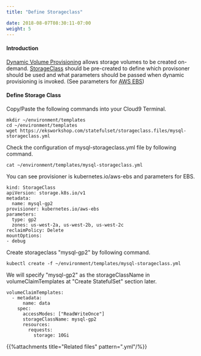 ```yaml
---
title: "Define Storageclass"

date: 2018-08-07T08:30:11-07:00
weight: 5
---
```

#### Introduction
[Dynamic Volume Provisioning](http://localhost:1313/statefulset/storageclass/) allows storage volumes to be created on-demand. [StorageClass](https://kubernetes.io/docs/concepts/storage/storage-classes/) should be pre-created to define which provisoner should be used and what parameters should be passed when dynamic provisioning is invoked.
(See parameters for [AWS EBS](https://kubernetes.io/docs/concepts/storage/storage-classes/#aws-ebs))
#### Define Storage Class
Copy/Paste the following commands into your Cloud9 Terminal. 
```
mkdir ~/environment/templates
cd ~/environment/templates
wget https://eksworkshop.com/statefulset/storageclass.files/mysql-storageclass.yml
```
Check the configuration of mysql-storageclass.yml file by following command.
```
cat ~/environment/templates/mysql-storageclass.yml
```
You can see provisioner is kubernetes.io/aws-ebs and parameters for EBS.
```
kind: StorageClass
apiVersion: storage.k8s.io/v1
metadata:
  name: mysql-gp2
provisioner: kubernetes.io/aws-ebs
parameters:
  type: gp2
  zones: us-west-2a, us-west-2b, us-west-2c
reclaimPolicy: Delete
mountOptions:
- debug
```

Create storageclass "mysql-gp2" by following command. 
```
kubectl create -f ~/environment/templates/mysql-storageclass.yml
```

We will specify "mysql-gp2" as the storageClassName in volumeClaimTemplates at "Create StatefulSet" section later.
```
volumeClaimTemplates:
  - metadata:
      name: data
    spec:
      accessModes: ["ReadWriteOnce"]
      storageClassName: mysql-gp2
      resources:
        requests:
          storage: 10Gi
```

{{%attachments title="Related files" pattern=".yml"/%}}
